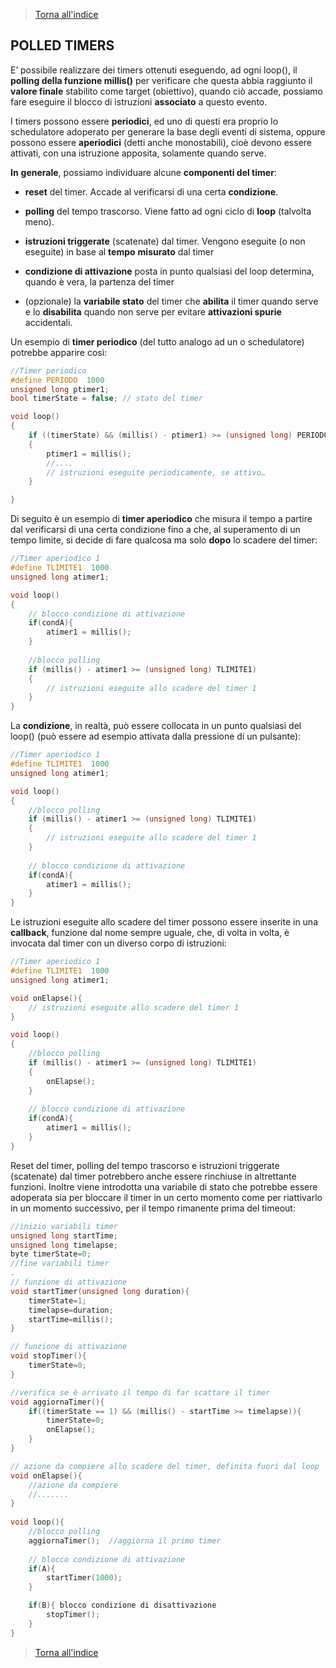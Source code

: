 >[Torna all'indice](indextimers.md)
## **POLLED TIMERS**

E’ possibile realizzare dei timers ottenuti eseguendo, ad ogni loop(), il **polling della funzione millis()** per verificare che questa abbia raggiunto il **valore finale** stabilito come target (obiettivo), quando ciò accade, possiamo fare eseguire il blocco di istruzioni **associato** a questo evento.

I timers possono essere **periodici**, ed uno di questi era proprio lo schedulatore adoperato per generare la base degli eventi di sistema, oppure possono essere **aperiodici** (detti anche monostabili), cioè devono essere attivati, con una istruzione apposita, solamente quando serve.

**In** **generale**, possiamo individuare alcune **componenti del timer**:

- **reset** del timer. Accade al verificarsi di una certa **condizione**.

- **polling** del tempo trascorso. Viene fatto ad ogni ciclo di **loop** (talvolta meno).

- **istruzioni triggerate** (scatenate) dal timer. Vengono eseguite (o non eseguite) in base al **tempo** **misurato** dal timer

- **condizione di attivazione** posta in punto qualsiasi del loop determina, quando è vera, la partenza del timer

- (opzionale) la **variabile stato** del timer che **abilita** il timer quando serve e lo **disabilita** quando non serve per evitare **attivazioni spurie** accidentali.

Un esempio di **timer periodico** (del tutto analogo ad un o schedulatore) potrebbe apparire così:

```C++
//Timer periodico
#define PERIODO  1000
unsigned long ptimer1;
bool timerState = false; // stato del timer

void loop()
{
	if ((timerState) && (millis() - ptimer1) >= (unsigned long) PERIODO)
	{
		ptimer1 = millis();
		//....
		// istruzioni eseguite periodicamente, se attivo…
	}

}
```

Di seguito è un esempio di **timer aperiodico** che misura il tempo a partire dal verificarsi di una certa condizione fino a che, al superamento di un tempo limite, si decide di fare qualcosa ma solo **dopo** lo scadere del timer:

```C++
//Timer aperiodico 1
#define TLIMITE1  1000
unsigned long atimer1;

void loop()
{
	// blocco condizione di attivazione
	if(condA){
		atimer1 = millis();
	}
        
	//blocco polling
	if (millis() - atimer1 >= (unsigned long) TLIMITE1)
	{
		// istruzioni eseguite allo scadere del timer 1
	}
}
```
La **condizione**, in realtà, può essere collocata in un punto qualsiasi del loop() (può essere ad esempio attivata dalla pressione di un pulsante):

```C++
//Timer aperiodico 1
#define TLIMITE1  1000
unsigned long atimer1;

void loop()
{
	//blocco polling
	if (millis() - atimer1 >= (unsigned long) TLIMITE1)
	{
		// istruzioni eseguite allo scadere del timer 1
	}
	
	// blocco condizione di attivazione
	if(condA){
		atimer1 = millis();
	}
}
```
Le istruzioni eseguite allo scadere del timer possono essere inserite in una **callback**, funzione dal nome sempre uguale, che, di volta in volta, è invocata dal timer con un diverso corpo di istruzioni:
```C++
//Timer aperiodico 1
#define TLIMITE1  1000
unsigned long atimer1;

void onElapse(){
	// istruzioni eseguite allo scadere del timer 1
}

void loop()
{
	//blocco polling 
	if (millis() - atimer1 >= (unsigned long) TLIMITE1)
	{
		onElapse();
	}
	
	// blocco condizione di attivazione
	if(condA){
		atimer1 = millis();
	}
}
```

Reset del timer, polling del tempo trascorso e istruzioni triggerate (scatenate) dal timer potrebbero anche essere rinchiuse in altrettante funzioni. 
Inoltre viene introdotta una variabile di stato che potrebbe essere adoperata sia per bloccare il timer in un certo momento come per riattivarlo in un momento successivo, per il tempo rimanente prima del timeout:

```C++
//inizio variabili timer
unsigned long startTime;
unsigned long timelapse;
byte timerState=0;
//fine variabili timer
.
// funzione di attivazione
void startTimer(unsigned long duration){
	timerState=1;
	timelapse=duration;
	startTime=millis();
}

// funzione di attivazione
void stopTimer(){
	timerState=0;
}

//verifica se è arrivato il tempo di far scattare il timer
void aggiornaTimer(){
	if((timerState == 1) && (millis() - startTime >= timelapse)){
		timerState=0;
		onElapse();
	}
}	

// azione da compiere allo scadere del timer, definita fuori dal loop
void onElapse(){
	//azione da compiere
	//.......
}
	
void loop(){
	//blocco polling
	aggiornaTimer();  //aggiorna il primo timer
		
	// blocco condizione di attivazione
	if(A){
		startTimer(1000);
	}

	if(B){ blocco condizione di disattivazione
		stopTimer();   
	}
}
```
>[Torna all'indice](indextimers.md)
